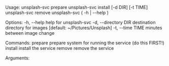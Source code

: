 Usage:
    unsplash-svc prepare
    unsplash-svc install [-d DIR] [-t TIME]
    unsplash-svc remove
    unsplash-svc ( -h | --help )

Options:
    -h, --help              help for unsplash-svc
    -d, --directory DIR     destination directory for images [default: ~/Pictures/Unsplash]
    -t, --time TIME         minutes between image change

Commands:
    prepare                 prepare system for running the service (do this FIRST!)
    install                 install the service
    remove                  remove the service

Arguments:
